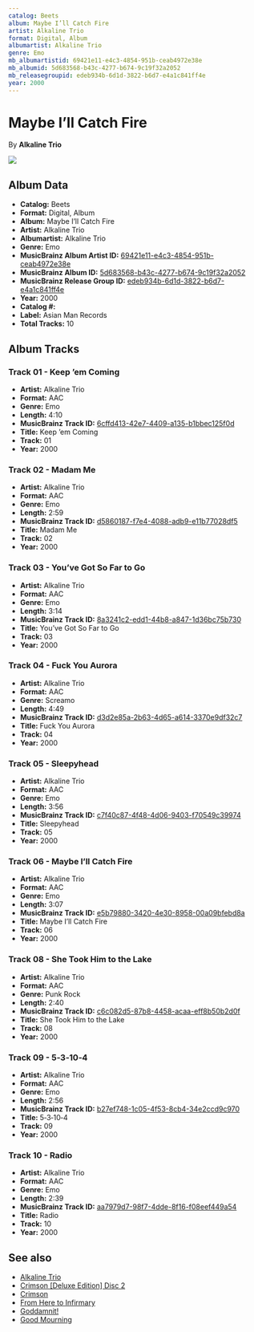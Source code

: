 ```yaml
---
catalog: Beets
album: Maybe I’ll Catch Fire
artist: Alkaline Trio
format: Digital, Album
albumartist: Alkaline Trio
genre: Emo
mb_albumartistid: 69421e11-e4c3-4854-951b-ceab4972e38e
mb_albumid: 5d683568-b43c-4277-b674-9c19f32a2052
mb_releasegroupid: edeb934b-6d1d-3822-b6d7-e4a1c841ff4e
year: 2000
---
```


# Maybe I’ll Catch Fire

By **Alkaline Trio**

![](../../assets/beetscovers/Alkaline_Trio-Maybe_I’ll_Catch_Fire.jpg)

## Album Data

- **Catalog:** Beets
- **Format:** Digital, Album
- **Album:** Maybe I’ll Catch Fire
- **Artist:** Alkaline Trio
- **Albumartist:** Alkaline Trio
- **Genre:** Emo
- **MusicBrainz Album Artist ID:** [69421e11-e4c3-4854-951b-ceab4972e38e](https://musicbrainz.org/artist/69421e11-e4c3-4854-951b-ceab4972e38e)
- **MusicBrainz Album ID:** [5d683568-b43c-4277-b674-9c19f32a2052](https://musicbrainz.org/release/5d683568-b43c-4277-b674-9c19f32a2052)
- **MusicBrainz Release Group ID:** [edeb934b-6d1d-3822-b6d7-e4a1c841ff4e](https://musicbrainz.org/release-group/edeb934b-6d1d-3822-b6d7-e4a1c841ff4e)
- **Year:** 2000
- **Catalog #:** 
- **Label:** Asian Man Records
- **Total Tracks:** 10

## Album Tracks

### Track 01 - Keep ’em Coming

- **Artist:** Alkaline Trio
- **Format:** AAC
- **Genre:** Emo
- **Length:** 4:10
- **MusicBrainz Track ID:** [6cffd413-42e7-4409-a135-b1bbec125f0d](https://musicbrainz.org/recording/6cffd413-42e7-4409-a135-b1bbec125f0d)
- **Title:** Keep ’em Coming
- **Track:** 01
- **Year:** 2000

### Track 02 - Madam Me

- **Artist:** Alkaline Trio
- **Format:** AAC
- **Genre:** Emo
- **Length:** 2:59
- **MusicBrainz Track ID:** [d5860187-f7e4-4088-adb9-e11b77028df5](https://musicbrainz.org/recording/d5860187-f7e4-4088-adb9-e11b77028df5)
- **Title:** Madam Me
- **Track:** 02
- **Year:** 2000

### Track 03 - You’ve Got So Far to Go

- **Artist:** Alkaline Trio
- **Format:** AAC
- **Genre:** Emo
- **Length:** 3:14
- **MusicBrainz Track ID:** [8a3241c2-edd1-44b8-a847-1d36bc75b730](https://musicbrainz.org/recording/8a3241c2-edd1-44b8-a847-1d36bc75b730)
- **Title:** You’ve Got So Far to Go
- **Track:** 03
- **Year:** 2000

### Track 04 - Fuck You Aurora

- **Artist:** Alkaline Trio
- **Format:** AAC
- **Genre:** Screamo
- **Length:** 4:49
- **MusicBrainz Track ID:** [d3d2e85a-2b63-4d65-a614-3370e9df32c7](https://musicbrainz.org/recording/d3d2e85a-2b63-4d65-a614-3370e9df32c7)
- **Title:** Fuck You Aurora
- **Track:** 04
- **Year:** 2000

### Track 05 - Sleepyhead

- **Artist:** Alkaline Trio
- **Format:** AAC
- **Genre:** Emo
- **Length:** 3:56
- **MusicBrainz Track ID:** [c7f40c87-4f48-4d06-9403-f70549c39974](https://musicbrainz.org/recording/c7f40c87-4f48-4d06-9403-f70549c39974)
- **Title:** Sleepyhead
- **Track:** 05
- **Year:** 2000

### Track 06 - Maybe I’ll Catch Fire

- **Artist:** Alkaline Trio
- **Format:** AAC
- **Genre:** Emo
- **Length:** 3:07
- **MusicBrainz Track ID:** [e5b79880-3420-4e30-8958-00a09bfebd8a](https://musicbrainz.org/recording/e5b79880-3420-4e30-8958-00a09bfebd8a)
- **Title:** Maybe I’ll Catch Fire
- **Track:** 06
- **Year:** 2000

### Track 08 - She Took Him to the Lake

- **Artist:** Alkaline Trio
- **Format:** AAC
- **Genre:** Punk Rock
- **Length:** 2:40
- **MusicBrainz Track ID:** [c6c082d5-87b8-4458-acaa-eff8b50b2d0f](https://musicbrainz.org/recording/c6c082d5-87b8-4458-acaa-eff8b50b2d0f)
- **Title:** She Took Him to the Lake
- **Track:** 08
- **Year:** 2000

### Track 09 - 5‐3‐10‐4

- **Artist:** Alkaline Trio
- **Format:** AAC
- **Genre:** Emo
- **Length:** 2:56
- **MusicBrainz Track ID:** [b27ef748-1c05-4f53-8cb4-34e2ccd9c970](https://musicbrainz.org/recording/b27ef748-1c05-4f53-8cb4-34e2ccd9c970)
- **Title:** 5‐3‐10‐4
- **Track:** 09
- **Year:** 2000

### Track 10 - Radio

- **Artist:** Alkaline Trio
- **Format:** AAC
- **Genre:** Emo
- **Length:** 2:39
- **MusicBrainz Track ID:** [aa7979d7-98f7-4dde-8f16-f08eef449a54](https://musicbrainz.org/recording/aa7979d7-98f7-4dde-8f16-f08eef449a54)
- **Title:** Radio
- **Track:** 10
- **Year:** 2000


## See also

- [Alkaline Trio](Alkaline_Trio.md)
- [Crimson [Deluxe Edition] Disc 2](Crimson_[Deluxe_Edition]_Disc_2.md)
- [Crimson](Crimson.md)
- [From Here to Infirmary](From_Here_to_Infirmary.md)
- [Goddamnit!](Goddamnit!.md)
- [Good Mourning](Good_Mourning.md)

